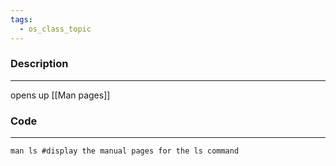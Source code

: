 ```yaml
---
tags:
  - os_class_topic
---
```


### Description
---
opens up [[Man pages]]

### Code
---
```
man ls #display the manual pages for the ls command
```